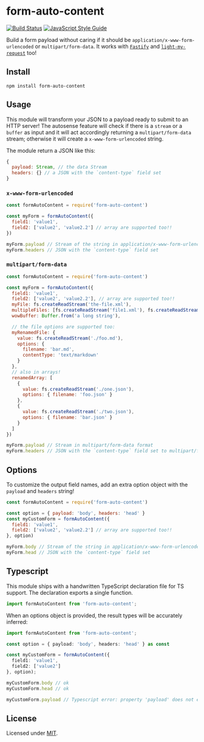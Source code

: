 # form-auto-content

[![Build Status](https://github.com/Eomm/form-auto-content/workflows/ci/badge.svg)](https://github.com/Eomm/form-auto-content/actions)
[![JavaScript Style Guide](https://img.shields.io/badge/code_style-standard-brightgreen.svg)](https://standardjs.com)


Build a form payload without caring if it should be `application/x-www-form-urlencoded` or `multipart/form-data`.
It works with [`Fastify`](https://github.com/fastify/fastify/) and [`light-my-request`](https://github.com/fastify/light-my-request/) too!

## Install

```
npm install form-auto-content
```

## Usage

This module will transform your JSON to a payload ready to submit to an HTTP server!
The autosense feature will check if there is a `stream` or a `buffer` as input and it will act accordingly returning a `multipart/form-data` stream; otherwise it will create a `x-www-form-urlencoded` string.

The module return a JSON like this:

```js
{
  payload: Stream, // the data Stream
  headers: {} // a JSON with the `content-type` field set
}
```

### `x-www-form-urlencoded`

```js
const formAutoContent = require('form-auto-content')

const myForm = formAutoContent({
  field1: 'value1',
  field2: ['value2', 'value2.2'] // array are supported too!!
})

myForm.payload // Stream of the string in application/x-www-form-urlencoded format
myForm.headers // JSON with the `content-type` field set
```

### `multipart/form-data`

```js
const formAutoContent = require('form-auto-content')

const myForm = formAutoContent({
  field1: 'value1',
  field2: ['value2', 'value2.2'], // array are supported too!!
  myFile: fs.createReadStream('the-file.xml'),
  multipleFiles: [fs.createReadStream('file1.xml'), fs.createReadStream('file2.xml')],
  wowBuffer: Buffer.from('a long string'),

  // the file options are supported too:
  myRenamedFile: {
    value: fs.createReadStream('./foo.md'),
    options: {
      filename: 'bar.md',
      contentType: 'text/markdown'
    }
  },
  // also in arrays!
  renamedArray: [
    {
      value: fs.createReadStream('./one.json'),
      options: { filename: 'foo.json' }
    },
    {
      value: fs.createReadStream('./two.json'),
      options: { filename: 'bar.json' }
    }
  ]
})

myForm.payload // Stream in multipart/form-data format
myForm.headers // JSON with the `content-type` field set to multipart/form-data
```

## Options

To customize the output field names, add an extra option object with the `payload` and `headers` string!

```js
const formAutoContent = require('form-auto-content')

const option = { payload: 'body', headers: 'head' }
const myCustomForm = formAutoContent({
  field1: 'value1',
  field2: ['value2', 'value2.2'] // array are supported too!!
}, option)

myForm.body // Stream of the string in application/x-www-form-urlencoded format
myForm.head // JSON with the `content-type` field set
```

## Typescript

This module ships with a handwritten TypeScript declaration file for TS support. The declaration exports a single function.

```ts
import formAutoContent from 'form-auto-content';
```

When an options object is provided, the result types will be accurately inferred:

```ts
import formAutoContent from 'form-auto-content';

const option = { payload: 'body', headers: 'head' } as const

const myCustomForm = formAutoContent({
  field1: 'value1',
  field2: ['value2']
}, option);

myCustomForm.body // ok
myCustomForm.head // ok

myCustomForm.payload // Typescript error: property 'payload' does not exists in type...
```

## License

Licensed under [MIT](./LICENSE).
